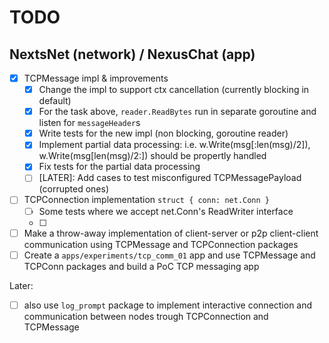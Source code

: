 # TODO

## NextsNet (network) / NexusChat (app)

- [x] TCPMessage impl & improvements
  - [x] Change the impl to support ctx cancellation (currently blocking in default)
  - [x] For the task above, `reader.ReadBytes` run in separate goroutine and listen for `messageHeader`s
  - [x] Write tests for the new impl (non blocking, goroutine reader)
  - [x] Implement partial data processing:
        i.e. w.Write(msg[:len(msg)/2]), w.Write(msg[len(msg)/2:]) should be propertly handled
  - [x] Fix tests for the partial data processing
  - [ ] [LATER]: Add cases to test misconfigured TCPMessagePayload (corrupted ones)

- [ ] TCPConnection implementation `struct { conn: net.Conn }`
  - [ ] Some tests where we accept net.Conn's ReadWriter interface
  - [ ]

- [ ] Make a throw-away implementation of client-server or p2p client-client communication using TCPMessage and TCPConnection packages
- [ ] Create a `apps/experiments/tcp_comm_01` app and use TCPMessage and TCPConn packages
      and build a PoC TCP messaging app

Later:
- [ ] also use `log_prompt` package to implement interactive connection and communication between nodes trough TCPConnection and TCPMessage

